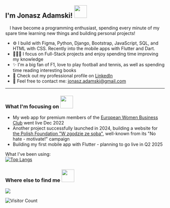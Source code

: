 <h2>I'm Jonasz Adamski! <img src="https://user-images.githubusercontent.com/97128701/171836461-a8b868ab-d6b1-4191-89e6-7bf92ad6ba32.png" width="40" height="40"></h2> 

<p><img src="https://user-images.githubusercontent.com/97128701/171844069-bdccd49a-cc5d-4cbb-9cf2-d5839ace9333.png" width="10" height="10">      I have become a programming enthusiast, spending every minute of my spare time learning new things and building personal projects!</p>

<ul>
  <li>⚙️ I build with Figma, Python, Django, Bootstrap, JavaScript, SQL, and HTML with CSS. Recently into the mobile apps with Flutter and Dart.</li>
  <li>👨🏼‍💻 I focus on Full-Stack projects and enjoy spending time improving my knowledge</li>
  <li>✨ I'm a big fan of F1, love to play football and tennis, as well as spending time reading interesting books</li>
  <li>👔 Check out my professional profile on <a href="https://www.linkedin.com/in/jonaszadamski/">LinkedIn</a>
  <li>📨 Feel free to contact me: <a href="mailto:jonasz.adamski@gmail.com">jonasz.adamski@gmail.com</a></li>
</ul>

<hr>

<h3>What I'm focusing on <img src="https://user-images.githubusercontent.com/97128701/171838845-15a0405f-4657-4b06-b2e6-b2f80eeabd8c.png" width="40" height="40"></h3>

<ul>
<li>My web app for premium members of the <a href="https://www.ekkbvip.pl/">European Women Business Club</a> went live Dec 2022</li>
<li>Another project successfully launched in 2024, building a website for <a href="https://www.fundacjawzgodziezesoba.pl/">the Polish Foundation "W zgodzie ze soba"</a>, well-known from its "No hate - motivate!" campaign</li>
<li>Building my first mobile app with Flutter - planning to go live in Q2 2025</li>
</ul>

What I've been using:<br>
[![Top Langs](https://github-readme-stats.vercel.app/api/top-langs/?username=YonashA&layout=compact&theme=github_dark&langs_count=8)](https://github.com/YonashA/github-readme-stats)

<h3>Where else to find me <img src="https://user-images.githubusercontent.com/97128701/171838435-8c8f1c3c-4297-47cc-be1a-cf2c4cc6f152.png" width="40" height="40"></h3>

<a href="https://www.linkedin.com/in/jonaszadamski/" target=”_blank”><img src="https://img.shields.io/badge/LinkedIn-0077B5?style=for-the-badge&logo=linkedin&logoColor=white"><a/>   

![Visitor Count](https://komarev.com/ghpvc/?username=your-YonashA&color=blue)
